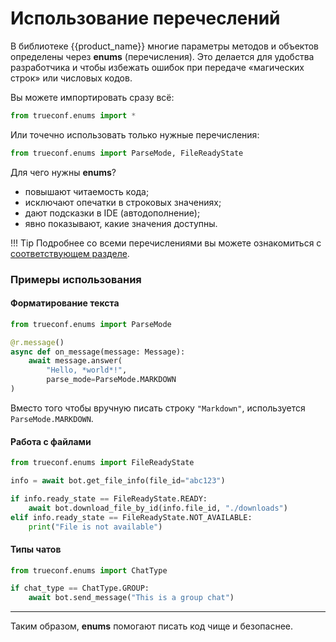 # Использование перечеслений

В библиотеке {{product_name}} многие параметры методов и объектов определены через **enums** (перечисления).
Это делается для удобства разработчика и чтобы избежать ошибок при передаче «магических строк» или числовых кодов.

Вы можете импортировать сразу всё:

```python
from trueconf.enums import *
```

Или точечно использовать только нужные перечисления:

```python
from trueconf.enums import ParseMode, FileReadyState
```

Для чего нужны **enums**?

- повышают читаемость кода;
- исключают опечатки в строковых значениях;
- дают подсказки в IDE (автодополнение);
- явно показывают, какие значения доступны.

!!! Tip
    Подробнее со всеми перечислениями вы можете ознакомиться с [соответствующем разделе](../../en/reference/Enums.md).

### Примеры использования

#### Форматирование текста

```python
from trueconf.enums import ParseMode

@r.message()
async def on_message(message: Message):
    await message.answer(
        "Hello, *world*!",
        parse_mode=ParseMode.MARKDOWN
)
```

Вместо того чтобы вручную писать строку `"Markdown"`, используется `ParseMode.MARKDOWN`.

#### Работа с файлами

```python
from trueconf.enums import FileReadyState

info = await bot.get_file_info(file_id="abc123")

if info.ready_state == FileReadyState.READY:
    await bot.download_file_by_id(info.file_id, "./downloads")
elif info.ready_state == FileReadyState.NOT_AVAILABLE:
    print("File is not available")
```

#### Типы чатов

```python
from trueconf.enums import ChatType

if chat_type == ChatType.GROUP:
    await bot.send_message("This is a group chat")
```

---

Таким образом, **enums** помогают писать код чище и безопаснее.
